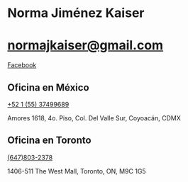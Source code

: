 # Norma Jiménez Kaiser

# normajkaiser@gmail.com
[Facebook](https://www.facebook.com/Pensiones-M%C3%A9xico-600957133574453/?modal=admin_todo_tour)

## Oficina en México
[+52 1 (55) 37499689](tel:+5215537499689)

Amores 1618, 4o. Piso, Col. Del Valle Sur, Coyoacán, CDMX


## Oficina en Toronto

[(647)803-2378](tel:+6478032378)

1406-511 The West Mall, Toronto, ON, M9C 1G5




